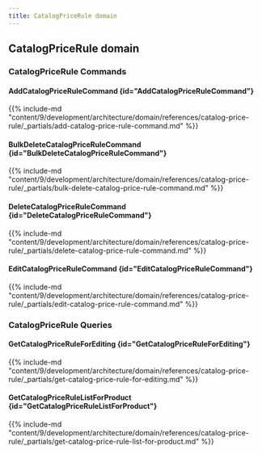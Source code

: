 ```yaml
---
title: CatalogPriceRule domain
---
```


## CatalogPriceRule domain

### CatalogPriceRule Commands

#### AddCatalogPriceRuleCommand {id="AddCatalogPriceRuleCommand"}

{{%  include-md "content/9/development/architecture/domain/references/catalog-price-rule/_partials/add-catalog-price-rule-command.md" %}}
#### BulkDeleteCatalogPriceRuleCommand {id="BulkDeleteCatalogPriceRuleCommand"}

{{%  include-md "content/9/development/architecture/domain/references/catalog-price-rule/_partials/bulk-delete-catalog-price-rule-command.md" %}}
#### DeleteCatalogPriceRuleCommand {id="DeleteCatalogPriceRuleCommand"}

{{%  include-md "content/9/development/architecture/domain/references/catalog-price-rule/_partials/delete-catalog-price-rule-command.md" %}}
#### EditCatalogPriceRuleCommand {id="EditCatalogPriceRuleCommand"}

{{%  include-md "content/9/development/architecture/domain/references/catalog-price-rule/_partials/edit-catalog-price-rule-command.md" %}}

### CatalogPriceRule Queries

#### GetCatalogPriceRuleForEditing {id="GetCatalogPriceRuleForEditing"}

{{%  include-md "content/9/development/architecture/domain/references/catalog-price-rule/_partials/get-catalog-price-rule-for-editing.md" %}}
#### GetCatalogPriceRuleListForProduct {id="GetCatalogPriceRuleListForProduct"}

{{%  include-md "content/9/development/architecture/domain/references/catalog-price-rule/_partials/get-catalog-price-rule-list-for-product.md" %}}
